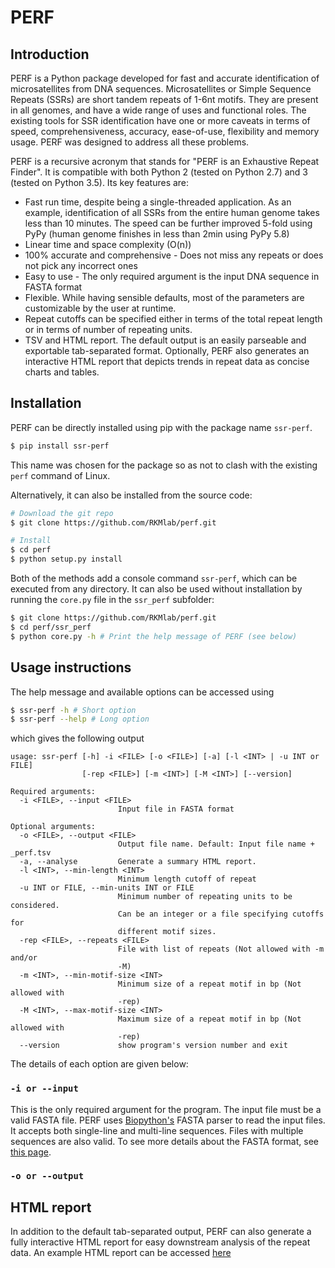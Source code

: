 # PERF
## Introduction
PERF is a Python package developed for fast and accurate identification of microsatellites from DNA sequences. Microsatellites or Simple Sequence Repeats (SSRs) are short tandem repeats of 1-6nt motifs. They are present in all genomes, and have a wide range of uses and functional roles. The existing tools for SSR identification have one or more caveats in terms of speed, comprehensiveness, accuracy, ease-of-use, flexibility and memory usage. PERF was designed to address all these problems.

PERF is a recursive acronym that stands for "PERF is an Exhaustive Repeat Finder". It is compatible with both Python 2 (tested on Python 2.7) and 3 (tested on Python 3.5). Its key features are:
  - Fast run time, despite being a single-threaded application. As an example, identification of all SSRs from the entire human genome takes less than 10 minutes. The speed can be further improved 5-fold using PyPy (human genome finishes in less than 2min using PyPy 5.8)
  - Linear time and space complexity (O(n))
  - 100% accurate and comprehensive - Does not miss any repeats or does not pick any incorrect ones
  - Easy to use - The only required argument is the input DNA sequence in FASTA format
  - Flexible. While having sensible defaults, most of the parameters are customizable by the user at runtime.
  - Repeat cutoffs can be specified either in terms of the total repeat length or in terms of number of repeating units.
  - TSV and HTML report. The default output is an easily parseable and exportable tab-separated format. Optionally, PERF also generates an interactive HTML report that depicts trends in repeat data as concise charts and tables.

## Installation
PERF can be directly installed using pip with the package name `ssr-perf`. 
```bash
$ pip install ssr-perf
```

This name was chosen for the package so as not to clash with the existing `perf` command of Linux.

Alternatively, it can also be installed from the source code:
```bash
# Download the git repo
$ git clone https://github.com/RKMlab/perf.git

# Install
$ cd perf
$ python setup.py install
```
Both of the methods add a console command `ssr-perf`, which can be executed from any directory. It can also be used without installation by running the `core.py` file in the `ssr_perf` subfolder:

```bash
$ git clone https://github.com/RKMlab/perf.git
$ cd perf/ssr_perf
$ python core.py -h # Print the help message of PERF (see below)
```

## Usage instructions
The help message and available options can be accessed using
```bash
$ ssr-perf -h # Short option
$ ssr-perf --help # Long option
```
which gives the following output
```
usage: ssr-perf [-h] -i <FILE> [-o <FILE>] [-a] [-l <INT> | -u INT or FILE]
                [-rep <FILE>] [-m <INT>] [-M <INT>] [--version]

Required arguments:
  -i <FILE>, --input <FILE>
                        Input file in FASTA format

Optional arguments:
  -o <FILE>, --output <FILE>
                        Output file name. Default: Input file name + _perf.tsv
  -a, --analyse         Generate a summary HTML report.
  -l <INT>, --min-length <INT>
                        Minimum length cutoff of repeat
  -u INT or FILE, --min-units INT or FILE
                        Minimum number of repeating units to be considered.
                        Can be an integer or a file specifying cutoffs for
                        different motif sizes.
  -rep <FILE>, --repeats <FILE>
                        File with list of repeats (Not allowed with -m and/or
                        -M)
  -m <INT>, --min-motif-size <INT>
                        Minimum size of a repeat motif in bp (Not allowed with
                        -rep)
  -M <INT>, --max-motif-size <INT>
                        Maximum size of a repeat motif in bp (Not allowed with
                        -rep)
  --version             show program's version number and exit
```
The details of each option are given below:

### `-i or --input`
This is the only required argument for the program. The input file must be a valid FASTA file. PERF uses [Biopython's](http://biopython.org/wiki/SeqIO) FASTA parser to read the input files. It accepts both single-line and multi-line sequences. Files with multiple sequences are also valid. To see more details about the FASTA format, see [this page](http://bioperl.org/formats/sequence_formats/FASTA_sequence_format).

### `-o or --output`
## HTML report
In addition to the default tab-separated output, PERF can also generate a fully interactive HTML report for easy downstream analysis of the repeat data. An example HTML report can be accessed [here](https://raw.githubusercontent.com/RKMlab/perf/html-report/test_data/test_input_perf.html)